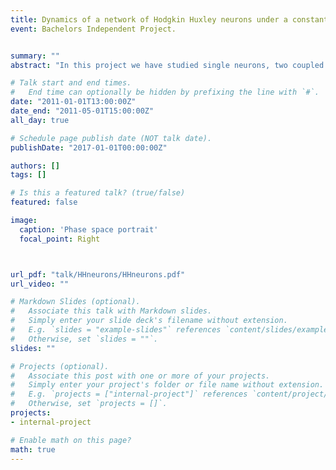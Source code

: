 ```yaml
---
title: Dynamics of a network of Hodgkin Huxley neurons under a constant external current.
event: Bachelors Independent Project.


summary: ""
abstract: "In this project we have studied single neurons, two coupled neurons, a network of neurons connected in a ring, and a network of neurons with all neurons connected to each other. We have modelled the neurons using the Hodgkin Huxley equations and taken neurons to be coupled electrically with the coupling strength being inversely proportional to the resistance of the synapse. In our simulations, we have studied the dynamics of the neurons in response to an external current fed into one of them. We find that for low values of current, none of the neurons spike. We have also carried out a linear stability analysis to investigate the corresponding fixed point stability. For higher values of currents and for high coupling strength, all neurons show spiking behaviour which vanishes quite suddenly beyond some value of current with the neurons settling down to a low amplitude limit cycle. The value of external current at which this transition takes place reduced with decrease in coupling strength. However, for smaller coupling strength the amplitude of spikes reduce gradually with increasing current. Additionally, we mathematically formulated a dynamical system which exhibits the same sudden transition behaviour from a ghost limit cycle to the limit cycle as exhibited by the network of neurons in order to better understand the dynamics."

# Talk start and end times.
#   End time can optionally be hidden by prefixing the line with `#`.
date: "2011-01-01T13:00:00Z"
date_end: "2011-05-01T15:00:00Z"
all_day: true

# Schedule page publish date (NOT talk date).
publishDate: "2017-01-01T00:00:00Z"

authors: []
tags: []

# Is this a featured talk? (true/false)
featured: false

image:
  caption: 'Phase space portrait'
  focal_point: Right



url_pdf: "talk/HHneurons/HHneurons.pdf"
url_video: ""

# Markdown Slides (optional).
#   Associate this talk with Markdown slides.
#   Simply enter your slide deck's filename without extension.
#   E.g. `slides = "example-slides"` references `content/slides/example-slides.md`.
#   Otherwise, set `slides = ""`.
slides: ""

# Projects (optional).
#   Associate this post with one or more of your projects.
#   Simply enter your project's folder or file name without extension.
#   E.g. `projects = ["internal-project"]` references `content/project/deep-learning/index.md`.
#   Otherwise, set `projects = []`.
projects:
- internal-project

# Enable math on this page?
math: true
---
```

